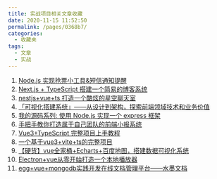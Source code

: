 ```yaml
---
title: 实战项目相关文章收藏
date: 2020-11-15 11:52:50
permalink: /pages/0368b7/
categories: 
  - 收藏夹
tags: 
  - 文章
  - 实战
---
```


1. [Node.js 实现抢票小工具&短信通知提醒][url-1]
2. [Next.js + TypeScript 搭建一个简易的博客系统][url-2]
3. [nestjs+vue+ts 打造一个酷炫的星空聊天室][url-3]
4. [「可视化搭建系统」——从设计到架构，探索前端领域技术和业务价值][url-4]
5. [我的源码系列: 使用 Node.js 实现一个 express 框架][url-5]
6. [手把手教你打造属于自己团队的前端小报系统][url-6]
7. [Vue3+TypeScript 完整项目上手教程][url-7]
8. [一个基于vue3+vite+ts的完整项目][url-8]
9. [【硬货】vue全家桶+Echarts+百度地图，搭建数据可视化系统][url-9]
10. [Electron+vue从零开始打造一个本地播放器][url-10]
11. [egg+vue+mongodb实践开发在线文档管理平台——水墨文档][url-11]

[url-1]: https://juejin.im/post/6844903975301595150
[url-2]: https://mp.weixin.qq.com/s?__biz=MzUzNjk5MTE1OQ==&mid=2247486912&idx=2&sn=4d2d6fbb4f7e12cdb5ddcdc8cad206cf&chksm=faec8918cd9b000e1811f6094c1200d7c859e2f7793a53e0cf8ccaf54e8ed582de383674455c&mpshare=1&scene=1&srcid=0821YhOwbjOvUwue34nnaxWg&sharer_sharetime=1597974298630&sharer_shareid=76605a84a018b6b091677b5240ac0709&key=0a62b63f285655499970de78f104599f6c49f82fe41adcc0c3f0c234e5f7e6b5bdc9ab42864593b58cf0253119bf5a8f56547a8a035516ec34343865fc4fd1724d1bfcc767040623392a4bfc9557f69b9d8198aa4ca288da10561832d44089a08b3014c5b9e0230ddb690ccb477631321a24d573a20ed0e67acb35977d97b929&ascene=1&uin=MTQ3NTQwOTg4MQ%3D%3D&devicetype=Windows+10+x64&version=62090529&lang=zh_CN&exportkey=AZS40raJiThGxsYUPMCpcck%3D&pass_ticket=MRyC7ujU4ZM5Jd3KfXI5vZmueAawa0qE8vlOHZ%2FvhuGICkvC3xEEPurwkBShLSAQ&wx_header=0
[url-3]: https://juejin.im/post/6854573222415826957
[url-4]: https://zhuanlan.zhihu.com/p/164558106
[url-5]: https://mp.weixin.qq.com/s?__biz=MzI2NTk2NzUxNg==&mid=2247487826&idx=1&sn=cec193366ab40af0fdb2ba049a889d7e&chksm=ea9413a1dde39ab7e923bf2690a87b1375fcb43352f82f1a06acea619fe6d1ddf1904b1e2d94&mpshare=1&scene=1&srcid=0806vXwVGJIBLe2UQabqU4lH&sharer_sharetime=1596678277267&sharer_shareid=76605a84a018b6b091677b5240ac0709&key=6c296afc1e26cebc09a07d92e220335cf70e2fa4fca6a8e8afd6901419f34113faee26bbfc5c32b4bc3c99a494c5bbd347b7e51f8df2629936664c911b75e2bb350e85f6fd670374810fadd45f41c51267c2f6291d399e61afc4d724b370732c25d17a74db0ea52fb9d58775bab973b6ac8d65d67d8c35dd5c8baffb3db17dfc&ascene=1&uin=MTQ3NTQwOTg4MQ%3D%3D&devicetype=Windows+10+x64&version=62090529&lang=zh_CN&exportkey=AWha3XlV4FKvdjsFotIP3c8%3D&pass_ticket=MRyC7ujU4ZM5Jd3KfXI5vZmueAawa0qE8vlOHZ%2FvhuGICkvC3xEEPurwkBShLSAQ&wx_header=0
[url-6]: https://www.zoo.team/article/building-a-tabloid-system
[url-7]:https://juejin.im/post/6875713523968802829
[url-8]:https://mp.weixin.qq.com/s?__biz=Mzg5NjAzMjI0NQ==&mid=2247487921&idx=1&sn=8eafbdcaf45e5f4785246c619336e1a0&chksm=c0061d2bf771943d2c30a78874d157aad792e1c8ea90544bc46100af5a48b2cbc5f6195563e1&mpshare=1&scene=1&srcid=1011zrks4jF92BLyPr71YdnE&sharer_sharetime=1602402175527&sharer_shareid=76605a84a018b6b091677b5240ac0709&key=3ecdef47cec4876318e7f1fd2dd124534595b4a14a2d51281192d22963210a04156a66f5febbcbf7d2fe3d4a70e0ab66e90b9bce4c27882740e01207524c28e20f2980c71a5202f6db35399ed80bd021b32de92dfc5215010fb3ee108102b963ae60abbe511b03ff94276d1326c089e88e79ef5cc480816ba427f88374fae0c1&ascene=1&uin=MTQ3NTQwOTg4MQ%3D%3D&devicetype=Windows+10+x64&version=6300002f&lang=zh_CN&exportkey=AY1Ui11AxhxBAUEXSBpn5PY%3D&pass_ticket=JqWxJa8bdrA7kFFDjJ2Ugc%2BYxmazPx5u%2F6xeLa%2BxAbZK6LhP5THzmDnEUiZl159n&wx_header=0
[url-9]:https://mp.weixin.qq.com/s?__biz=MzUzMjA3MTI2NQ==&mid=2247500184&idx=1&sn=ac4e6593d95149cadafaa847dd471429&chksm=faba5796cdcdde801b33947178d042c59699bc10e9ad80d5b7668614a210fb1d171738016384&mpshare=1&scene=1&srcid=1116eckMNW8rvNHP5v2F3Glo&sharer_sharetime=1605490354084&sharer_shareid=76605a84a018b6b091677b5240ac0709&key=ff69355afd56518afcc809c99109586a47f39a71bbcc8d1a0bb258a396f1648128135ff35b8d86124c300612f9c3bc29d7bb85f662923862caa5b70b400de7dd650ccbe1410a22318344262d4e7d311a7d0a9b2e824016bce549c7326875fefbdb4d7b02ab2e3edbe7231bb63ac143eb1aac3712c354b7bd2b7ec749eb067d94&ascene=1&uin=MTQ3NTQwOTg4MQ%3D%3D&devicetype=Windows+10+x64&version=6300002f&lang=zh_CN&exportkey=AUfUhRHsOF%2B8MzwdfGX0SGk%3D&pass_ticket=hDXsm3zCTw3jHfqsbwwE88xnevMZ0et1%2FS%2FS%2BT0u9ba%2FxpnsGYp7DyJFD6Ed4ZaV&wx_header=0
[url-10]:https://mp.weixin.qq.com/s?__biz=MzUzNjk5MTE1OQ==&mid=2247491432&idx=1&sn=fb178bede899cf308224727c5f7c79dd&chksm=faec9bb0cd9b12a6659e657da396eff5f4bd0a5e97b3288fef72ae075b9a8c302ae9ab7687ae&mpshare=1&scene=1&srcid=1118FBXwMiqYj2dVbDdQBar1&sharer_sharetime=1605705960122&sharer_shareid=76605a84a018b6b091677b5240ac0709&key=b21a63ac0a84fad933d0167d0b62f65d69a1a734340f1ebf836f1413df6509ea305f3dc042c6ce3356611517a1140594b038a61b7e1806b1bb3f420e9b5aad122556ec29638848973eb94261788a239e9078bbc581a055b6e47dbb587ad7031c3b9f434a36aa0433861069b1688d0cb8801f96a347e48934a8faf407bec05970&ascene=1&uin=MTQ3NTQwOTg4MQ%3D%3D&devicetype=Windows+10+x64&version=6300002f&lang=zh_CN&exportkey=AaE2ucTRneh9vATb5Jjca3Y%3D&pass_ticket=hDXsm3zCTw3jHfqsbwwE88xnevMZ0et1%2FS%2FS%2BT0u9ba%2FxpnsGYp7DyJFD6Ed4ZaV&wx_header=0
[url-11]:https://mp.weixin.qq.com/s?__biz=MzUzNjk5MTE1OQ==&mid=2247492512&idx=2&sn=55534de0829491eb8c3832416fa5de07&chksm=faef6778cd98ee6e30844ae28d538535de13d595c32eaef3315eedd2cae079d2aa9524d5c6b6&mpshare=1&scene=1&srcid=1202qqWhUEgY28WNuFbLxKuK&sharer_sharetime=1606871828189&sharer_shareid=76605a84a018b6b091677b5240ac0709&key=db703f13e9c93d825922c16b1a82dc8229170c48c5d62df4c051e8fdc73a5ac804920e453994bddc6390c8415674b70b4b3d72677ae8c2da948034749ecfed2ceb1fe3f97f36e4b2972261580c67592a75377078c1637b2d349a0f97df8682f9a0acaa80cea02d85360558b9bdf7609e7cfdb54ca1b16cdf0d1fadeed69d86a2&ascene=1&uin=MTQ3NTQwOTg4MQ%3D%3D&devicetype=Windows+10+x64&version=6300002f&lang=zh_CN&exportkey=Aakyu0LtBcAP2%2FAUuuLZKwo%3D&pass_ticket=hDXsm3zCTw3jHfqsbwwE88xnevMZ0et1%2FS%2FS%2BT0u9ba%2FxpnsGYp7DyJFD6Ed4ZaV&wx_header=0